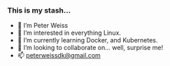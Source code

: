 ### This is my stash...

- 👋 I’m Peter Weiss
- 👀 I’m interested in everything Linux.
- 🌱 I’m currently learning Docker, and Kubernetes.
- 🤝 I’m looking to collaborate on... well, surprise me!
- 📫 peterweissdk@gmail.com

<!---
peterweissdk/peterweissdk is a ✨ special ✨ repository because its `README.md` (this file) appears on your GitHub profile.
You can click the Preview link to take a look at your changes.
--->
